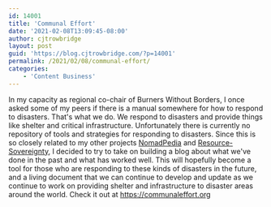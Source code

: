 ```yaml
---
id: 14001
title: 'Communal Effort'
date: '2021-02-08T13:09:45-08:00'
author: cjtrowbridge
layout: post
guid: 'https://blog.cjtrowbridge.com/?p=14001'
permalink: /2021/02/08/communal-effort/
categories:
    - 'Content Business'
---
```


In my capacity as regional co-chair of Burners Without Borders, I once asked some of my peers if there is a manual somewhere for how to respond to disasters. That's what we do. We respond to disasters and provide things like shelter and critical infrastructure. Unfortunately there is currently no repository of tools and strategies for responding to disasters. Since this is so closely related to my other projects [NomadPedia](https://nomadpedia.org) and [Resource-Sovereignty](https://resource-sovereignty.net), I decided to try to take on building a blog about what we've done in the past and what has worked well. This will hopefully become a tool for those who are responding to these kinds of disasters in the future, and a living document that we can continue to develop and update as we continue to work on providing shelter and infrastructure to disaster areas around the world. Check it out at <https://communaleffort.org>